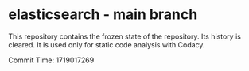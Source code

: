 # elasticsearch - main branch

This repository contains the frozen state of the repository.
Its history is cleared. It is used only for static code
analysis with Codacy.

Commit Time: 1719017269